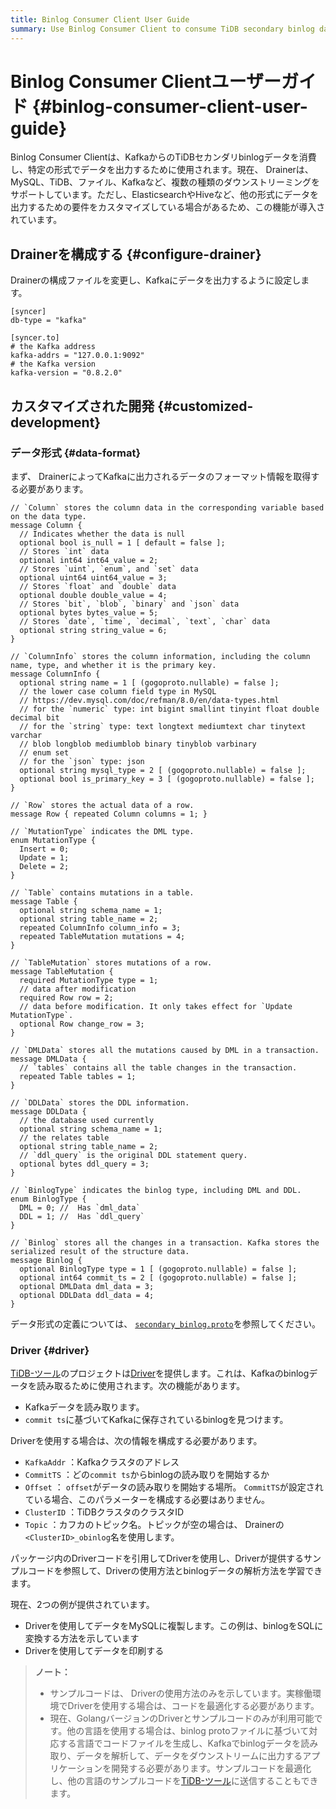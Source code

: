 ```yaml
---
title: Binlog Consumer Client User Guide
summary: Use Binlog Consumer Client to consume TiDB secondary binlog data from Kafka and output the data in a specific format.
---
```


# Binlog Consumer Clientユーザーガイド {#binlog-consumer-client-user-guide}

Binlog Consumer Clientは、KafkaからのTiDBセカンダリbinlogデータを消費し、特定の形式でデータを出力するために使用されます。現在、 Drainerは、MySQL、TiDB、ファイル、Kafkaなど、複数の種類のダウンストリーミングをサポートしています。ただし、ElasticsearchやHiveなど、他の形式にデータを出力するための要件をカスタマイズしている場合があるため、この機能が導入されています。

## Drainerを構成する {#configure-drainer}

Drainerの構成ファイルを変更し、Kafkaにデータを出力するように設定します。

```
[syncer]
db-type = "kafka"

[syncer.to]
# the Kafka address
kafka-addrs = "127.0.0.1:9092"
# the Kafka version
kafka-version = "0.8.2.0"
```

## カスタマイズされた開発 {#customized-development}

### データ形式 {#data-format}

まず、 DrainerによってKafkaに出力されるデータのフォーマット情報を取得する必要があります。

```
// `Column` stores the column data in the corresponding variable based on the data type.
message Column {
  // Indicates whether the data is null
  optional bool is_null = 1 [ default = false ];
  // Stores `int` data
  optional int64 int64_value = 2;
  // Stores `uint`, `enum`, and `set` data
  optional uint64 uint64_value = 3;
  // Stores `float` and `double` data
  optional double double_value = 4;
  // Stores `bit`, `blob`, `binary` and `json` data
  optional bytes bytes_value = 5;
  // Stores `date`, `time`, `decimal`, `text`, `char` data
  optional string string_value = 6;
}

// `ColumnInfo` stores the column information, including the column name, type, and whether it is the primary key.
message ColumnInfo {
  optional string name = 1 [ (gogoproto.nullable) = false ];
  // the lower case column field type in MySQL
  // https://dev.mysql.com/doc/refman/8.0/en/data-types.html
  // for the `numeric` type: int bigint smallint tinyint float double decimal bit
  // for the `string` type: text longtext mediumtext char tinytext varchar
  // blob longblob mediumblob binary tinyblob varbinary
  // enum set
  // for the `json` type: json
  optional string mysql_type = 2 [ (gogoproto.nullable) = false ];
  optional bool is_primary_key = 3 [ (gogoproto.nullable) = false ];
}

// `Row` stores the actual data of a row.
message Row { repeated Column columns = 1; }

// `MutationType` indicates the DML type.
enum MutationType {
  Insert = 0;
  Update = 1;
  Delete = 2;
}

// `Table` contains mutations in a table.
message Table {
  optional string schema_name = 1;
  optional string table_name = 2;
  repeated ColumnInfo column_info = 3;
  repeated TableMutation mutations = 4;
}

// `TableMutation` stores mutations of a row.
message TableMutation {
  required MutationType type = 1;
  // data after modification
  required Row row = 2;
  // data before modification. It only takes effect for `Update MutationType`.
  optional Row change_row = 3;
}

// `DMLData` stores all the mutations caused by DML in a transaction.
message DMLData {
  // `tables` contains all the table changes in the transaction.
  repeated Table tables = 1;
}

// `DDLData` stores the DDL information.
message DDLData {
  // the database used currently
  optional string schema_name = 1;
  // the relates table
  optional string table_name = 2;
  // `ddl_query` is the original DDL statement query.
  optional bytes ddl_query = 3;
}

// `BinlogType` indicates the binlog type, including DML and DDL.
enum BinlogType {
  DML = 0; //  Has `dml_data`
  DDL = 1; //  Has `ddl_query`
}

// `Binlog` stores all the changes in a transaction. Kafka stores the serialized result of the structure data.
message Binlog {
  optional BinlogType type = 1 [ (gogoproto.nullable) = false ];
  optional int64 commit_ts = 2 [ (gogoproto.nullable) = false ];
  optional DMLData dml_data = 3;
  optional DDLData ddl_data = 4;
}
```

データ形式の定義については、 [`secondary_binlog.proto`](https://github.com/pingcap/tidb-tools/blob/master/tidb-binlog/proto/proto/secondary_binlog.proto)を参照してください。

### Driver {#driver}

[TiDB-ツール](https://github.com/pingcap/tidb-tools/)のプロジェクトは[Driver](https://github.com/pingcap/tidb-tools/tree/master/tidb-binlog/driver)を提供します。これは、Kafkaのbinlogデータを読み取るために使用されます。次の機能があります。

-   Kafkaデータを読み取ります。
-   `commit ts`に基づいてKafkaに保存されているbinlogを見つけます。

Driverを使用する場合は、次の情報を構成する必要があります。

-   `KafkaAddr` ：Kafkaクラスタのアドレス
-   `CommitTS` ：どの`commit ts`からbinlogの読み取りを開始するか
-   `Offset` ： `offset`がデータの読み取りを開始する場所。 `CommitTS`が設定されている場合、このパラメーターを構成する必要はありません。
-   `ClusterID` ：TiDBクラスタのクラスタID
-   `Topic` ：カフカのトピック名。トピックが空の場合は、 Drainerの`<ClusterID>_obinlog`名を使用します。

パッケージ内のDriverコードを引用してDriverを使用し、Driverが提供するサンプルコードを参照して、Driverの使用方法とbinlogデータの解析方法を学習できます。

現在、2つの例が提供されています。

-   Driverを使用してデータをMySQLに複製します。この例は、binlogをSQLに変換する方法を示しています
-   Driverを使用してデータを印刷する

> **ノート：**
>
> -   サンプルコードは、 Driverの使用方法のみを示しています。実稼働環境でDriverを使用する場合は、コードを最適化する必要があります。
> -   現在、GolangバージョンのDriverとサンプルコードのみが利用可能です。他の言語を使用する場合は、binlog protoファイルに基づいて対応する言語でコードファイルを生成し、Kafkaでbinlogデータを読み取り、データを解析して、データをダウンストリームに出力するアプリケーションを開発する必要があります。サンプルコードを最適化し、他の言語のサンプルコードを[TiDB-ツール](https://github.com/pingcap/tidb-tools)に送信することもできます。
